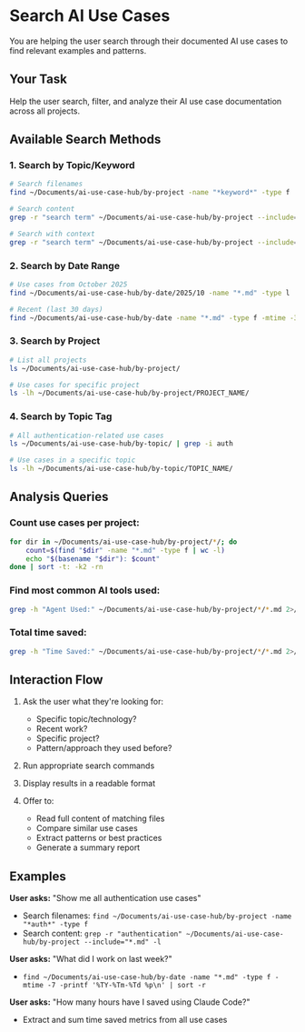 # Search AI Use Cases

You are helping the user search through their documented AI use cases to find relevant examples and patterns.

## Your Task

Help the user search, filter, and analyze their AI use case documentation across all projects.

## Available Search Methods

### 1. Search by Topic/Keyword
```bash
# Search filenames
find ~/Documents/ai-use-case-hub/by-project -name "*keyword*" -type f

# Search content
grep -r "search term" ~/Documents/ai-use-case-hub/by-project --include="*.md" -l

# Search with context
grep -r "search term" ~/Documents/ai-use-case-hub/by-project --include="*.md" -B 2 -A 2
```

### 2. Search by Date Range
```bash
# Use cases from October 2025
find ~/Documents/ai-use-case-hub/by-date/2025/10 -name "*.md" -type l

# Recent (last 30 days)
find ~/Documents/ai-use-case-hub/by-date -name "*.md" -type f -mtime -30
```

### 3. Search by Project
```bash
# List all projects
ls ~/Documents/ai-use-case-hub/by-project/

# Use cases for specific project
ls -lh ~/Documents/ai-use-case-hub/by-project/PROJECT_NAME/
```

### 4. Search by Topic Tag
```bash
# All authentication-related use cases
ls ~/Documents/ai-use-case-hub/by-topic/ | grep -i auth

# Use cases in a specific topic
ls -lh ~/Documents/ai-use-case-hub/by-topic/TOPIC_NAME/
```

## Analysis Queries

### Count use cases per project:
```bash
for dir in ~/Documents/ai-use-case-hub/by-project/*/; do
    count=$(find "$dir" -name "*.md" -type f | wc -l)
    echo "$(basename "$dir"): $count"
done | sort -t: -k2 -rn
```

### Find most common AI tools used:
```bash
grep -h "Agent Used:" ~/Documents/ai-use-case-hub/by-project/*/*.md 2>/dev/null | sort | uniq -c | sort -rn
```

### Total time saved:
```bash
grep -h "Time Saved:" ~/Documents/ai-use-case-hub/by-project/*/*.md 2>/dev/null | grep -oP '\d+(\.\d+)?' | awk '{sum+=$1} END {print "Total hours saved: " sum}'
```

## Interaction Flow

1. Ask the user what they're looking for:
   - Specific topic/technology?
   - Recent work?
   - Specific project?
   - Pattern/approach they used before?

2. Run appropriate search commands

3. Display results in a readable format

4. Offer to:
   - Read full content of matching files
   - Compare similar use cases
   - Extract patterns or best practices
   - Generate a summary report

## Examples

**User asks:** "Show me all authentication use cases"
- Search filenames: `find ~/Documents/ai-use-case-hub/by-project -name "*auth*" -type f`
- Search content: `grep -r "authentication" ~/Documents/ai-use-case-hub/by-project --include="*.md" -l`

**User asks:** "What did I work on last week?"
- `find ~/Documents/ai-use-case-hub/by-date -name "*.md" -type f -mtime -7 -printf '%TY-%Tm-%Td %p\n' | sort -r`

**User asks:** "How many hours have I saved using Claude Code?"
- Extract and sum time saved metrics from all use cases

